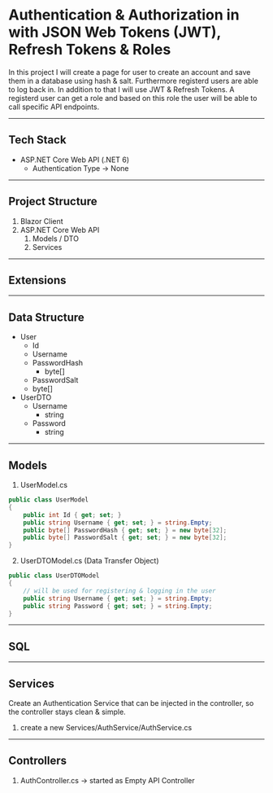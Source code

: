 # Authentication & Authorization in with JSON Web Tokens (JWT), Refresh Tokens & Roles

In this project I will create a page for user to create an account and save them in a database using hash & salt. Furthermore registerd users are able to log back in. In addition to that I will use JWT & Refresh Tokens. A registerd user can get a role and based on this role the user will be able to call specific API endpoints.

***

## Tech Stack

- ASP.NET Core Web API (.NET 6)
	- Authentication Type -> None

***

## Project Structure

1. Blazor Client
2. ASP.NET Core Web API
	1. Models / DTO
	2. Services

***

## Extensions


***

## Data Structure

- User
	- Id
	- Username
	- PasswordHash 
		- byte[]
	- PasswordSalt 
	- byte[]
- UserDTO
	- Username
		- string
	- Password
		- string

***

## Models

1. UserModel.cs

``` C#
public class UserModel
{
    public int Id { get; set; } 
    public string Username { get; set; } = string.Empty;
    public byte[] PasswordHash { get; set; } = new byte[32];
    public byte[] PasswordSalt { get; set; } = new byte[32];
}
```

2. UserDTOModel.cs (Data Transfer Object)

``` C#
public class UserDTOModel
{
    // will be used for registering & logging in the user
    public string Username { get; set; } = string.Empty;
    public string Password { get; set; } = string.Empty;
}
```

***

## SQL

***

## Services

Create an Authentication Service that can be injected in the controller, so the controller stays clean & simple.

1. create a new Services/AuthService/AuthService.cs

***

## Controllers

1. AuthController.cs -> started as Empty API Controller